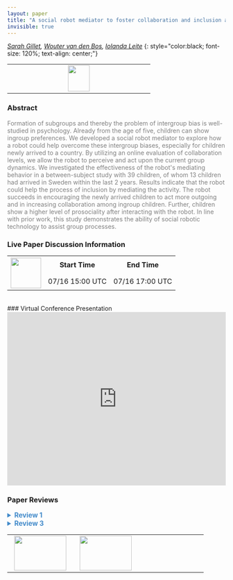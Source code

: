 ```yaml
---
layout: paper
title: "A social robot mediator to foster collaboration and inclusion among children"
invisible: true
---
```

*[Sarah Gillet](https://www.kth.se/profile/sgillet),  [Wouter van den Bos](http://bits-of-information.org/DDN/),  [Iolanda Leite](https://iolandaleite.com/)*
{: style="color:black; font-size: 120%; text-align: center;"}

<table width="20%"> <tr>
<td style="width: 20%; text-align: center;"><a href="http://www.roboticsproceedings.org/rss16/p103.pdf"><img src="{{ site.baseurl }}/images/paper_link.png"
width = "50"  height = "60"/> </a> </td>

</tr></table>

### Abstract
<html><p style="color:gray; font-size: 100%; text-align: justified;">
Formation of subgroups and thereby the problem of intergroup bias is well-studied in psychology. Already from the age of five, children can show ingroup preferences. We developed a social robot mediator to explore how a robot could help overcome these intergroup biases, especially for children newly arrived to a country. By utilizing an online evaluation of collaboration levels, we allow the robot to perceive and act upon the current group dynamics. We investigated the effectiveness of the robot's mediating behavior in a between-subject study with 39 children, of whom 13 children had arrived in Sweden within the last 2 years. Results indicate that the robot could help the process of inclusion by mediating the activity. The robot succeeds in encouraging the newly arrived children to act more outgoing and in increasing collaboration among ingroup children. Further, children show a higher level of prosociality after interacting with the robot. In line with prior work, this study demonstrates the ability of social robotic technology to assist group processes. 
</p></html>

### Live Paper Discussion Information
<html>
<table width="50%">
<tr> <th rowspan="2"><a href="https://pheedloop.com/rss2020/virtual/#session_wHBMJC"><img src="{{ site.baseurl }}/images/pheedloop_link.png" width = "70"  height = "70"/> </a> </th> <th> Start Time </th> <th> End Time </th> </tr>
<tr> <td> 07/16 15:00 UTC </td><td> 07/16 17:00 UTC </td></tr>
</table> <br> </html>
### Virtual Conference Presentation
<iframe width="100%" height="400" src="https://www.youtube.com/embed/nOqDxJxizis" frameborder="0" allow="accelerometer; autoplay; encrypted-media; gyroscope; picture-in-picture" allowfullscreen></iframe>

### Paper Reviews
<details><summary style="font-size:110%; color:#438BCA; cursor: pointer;"><b> Review 1</b></summary>
<p style="color:gray; font-size: 100%; text-align: justified; white-space: pre-line">
There is a lot to like about this research and this paper submission. The authors tackle an important problem of out-group social behavior, and they do so with an autonomous system. They also work with children, a user population that is difficult to recruit and study.  All of this is commendable. Furthermore, the paper is very well written and easy to follow. The descriptions are for the most part complete and precise. Overall I really liked this work. 

I want to point out in particular the great Introduction. It provides a good motivation and succinctly conveys the most related work and how it motivated this research. 

There are a few shortcomings that make this paper somewhat incomplete. The main ones are:

1) The authors to not position their work with respect to a specific gap related work. It is not clear what is missing in the state of the art and thus what the unique contribution of this work is. 

2) As a result, the music-based puzzle seems somewhat out of the blue and it is not motivated well. There is some hint in Section   III ("We aimed for creating a task..."), but a better description of why this is a good test case for the issues studied is necessary.

3) Most importantly, perhaps, is that it is never quite clear what the game is that the children play with the robot. What is the puzzle they are solving? What is considered a solution. Without this information it is hard to evaluate the validity of the rest of the findings. What would cause a child to choose one action over another is completely opaque in this description. 

4) The hypotheses should be presented more clearly and motivated. The word "more" is not clear - more compared to what? Also, an explanation of where the hypotheses come from is missing. 

5) Why did the authors need an additional measure beyond the in-game logs? Why is the dictator game important? Couldn't authors find the pro-social behaviors within the game? 

6) Finally, I found most of the effects quite small and some going in the counter-hypothesized direction. In that light, the authors' discussion as if the hypotheses were confirmed seems overreaching. Perhaps a more focused experiment on just the out-group socialization with a baseline of in-group behavior would have been a clearer thing to evaluate. 

Some smaller issues include: 

1) The radar graphs are not a very clear way to show the effects, as they mix the geometric metaphor with the scale. It took me a long time to parse what to read in these graphs. 

2) The description of the autonomy in overly algorithmic and mathematical terms deducts from the readability of the paper. The same behaviors could have been described more concisely and more clearly in prose. 

Overall, this is very interesting research, which clearly took great effort and is in the right direction, but it requires some more clarity to be useful as a published paper. 
</p> </details>

<details><summary style="font-size:110%; color:#438BCA; cursor: pointer;"><b> Review 3</b></summary>
<p style="color:gray; font-size: 100%; text-align: justified; white-space: pre-line">
This paper introduces an integrated robotic game and setup. It is a mark of distinction that the experimenters were able to run a user study with actual children from their target population (those in Sweden <2 years). Generally, the research is motivated and presented well well. The authors present a solid and up-to-date overview of recent HRI work on robots promoting/influencing group dynamics. The system description and task are presented clearly. The interaction apparatus strikes me as a good example of interactive group child-robot system design: the game is creative, interesting, appears to be engaging, and is accompanied by a clear algorithmic description of robot behavior.

It is somewhat odd to present 3 clearly stated hypotheses for the experiment, and then either not conduct or not present results of statistical tests, which are generally considered the appropriate scientific way to determine whether the experimental hypotheses are supported by the data. I understand that recruiting sufficient participants (particularly when working with a unique target population, which, as noted earlier, is a strength of this work), but in this case, perhaps the standard approach of listing and evaluating hypotheses framed in the form of H1, H2, and H3 is not the right course. 

That is to say, rather than couching inconclusive results in vague statements that lack mathematical support (e.g., "results show a trend towards the robot being able to achieve a more equal participation during its presence in the first game round", among others), the authors might consider accepting that the data as they are presented do not really answer such questions with much clarity or certainty. 

Instead, I recommend the authors focus on the many other valuable aspects of the work. What can HRI researchers, in particular those working with groups of children, learn from this work? The design of the interaction and game seems like a good starting point: what was the process like for developing this system and interaction? The game appears to be successful in engaging groups of children for at least a short while, what changes could be made in future work to encourage more clear demonstrations of in-/out-group co-operation? I am quite certain there are valuable reflections for researchers that can be shared as part of this work; given the small sample size of the experiment, I do not think that the currently presented behavioral hypotheses and measures are the most relevant or interesting parts of this project.

Questions:
How much the system relies on Wizard-of-Oz is unclear, yet important to the overall assessment of the system: how often did the Wizard have to intervene?

Minor Points:
Abstract: "Results indicate the robot accomplishes to address the inclusive aspect of the group..." awkward wording

Introduction: "Today's society is increasingly polarized with growing impressions of 'us' vs 'them'....". Such a claim deserves a citation.


</p> </details>

<table width="100%"><tr><td style="width: 30%; text-align: center;"><a href="{{ site.baseurl }}/program/papers/102"> <img src="{{ site.baseurl }}/images/previous_icon.png" width = "120"  height = "80"/> </a> </td>

<td style="width: 30%; text-align: center;"><a href="{{ site.baseurl }}/program/papers"> <img src="{{ site.baseurl }}/images/overview_icon.png" width = "120"  height = "80"/> </a> </td> 

<td style="width: 30%; text-align: center;"> </td> 

</tr></table>

